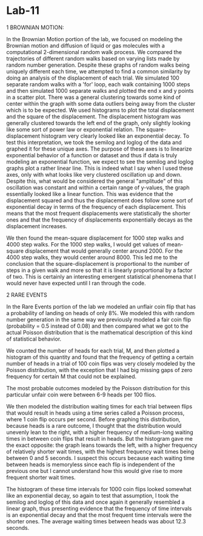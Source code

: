 # Lab-11
1 BROWNIAN MOTION: 

In the Brownian Motion portion of the lab, we focused on modeling the Brownian motion and diffusion of liquid or gas molecules with a computational 2-dimensional random walk process.
We compared the trajectories of different random walks based on varying lists made by random number generation. Despite these graphs of random walks being uniquely different each time, we attempted to find a common similarity by doing an analysis of the displacement of each trial.
We simulated 100 separate random walks with a 'for' loop, each walk containing 1000 steps and then simulated 1000 separate walks and plotted the end x and y points in a scatter plot. There was a general clustering towards some kind of center within the graph with some data outliers being away from the cluster which is to be expected. We used histograms to plot the total displacement and the square of the displacement. The displacement histogram was generally clustered towards the left end of the graph, only slightly looking like some sort of power law or exponential relation. The square-displacement histogram very clearly looked like an exponential decay. To test this interpretation, we took the semilog and loglog of the data and graphed it for these unique axes. The purpose of these axes is to linearize  exponential behavior of a function or dataset and thus if data is truly modeling an exponential function, we expect to see the semilog and loglog graphs plot a rather linear line. This is indeed what I say when I used these axes, only with what looks like very clustered oscillation up and down. Despite this, what would be considered the general "amplitude" of this oscillation was constant and within a certain range of y-values, the graph essentially looked like a linear function. This was evidence that the displacement squared and thus the displacement does follow some sort of exponential decay in terms of the frequency of each displacement. This means that the most frequent displacements were statistically the shorter ones and that the frequency of displacements exponentially decays as the displacement increases.

We then found the mean-square displacement for 1000 step walks and 4000 step walks. For the 1000 step walks, I would get values of mean-square displacement that would generally center around 2000. For the 4000 step walks, they would center around 8000. This led me to the conclusion that the square-displacement is proportional to the number of steps in a given walk and more so that it is linearly proportional by a factor of two. This is certainly an interesting emergent statistical phenomena that I would never have expected until I ran through the code.



2 RARE EVENTS

In the Rare Events portion of the lab we modeled an unflair coin flip that has a probability of landing on heads of only 8%. We modeled this with random number generation in the same way we previously modeled a fair coin flip (probability = 0.5 instead of 0.08) and then compared what we got to the actual Poisson distribution that is the mathematical description of this kind of statistical behavior.

We counted the number of heads for each trial, M, and then plotted a histogram of this quantity and found that the frequency of getting a certain number of heads in a trial of 100 coin flips was very closely modeled by the Poisson distribution, with the exception that I had big missing gaps of zero frequency for certain M that could not be explained.

The most probable outcomes modeled by the Poisson distribution for this particular unfair coin were between 6-9 heads per 100 flios.

We then modeled the distribution waiting times for each trial between flips that would result in heads using a time series called a Poisson process, where 1 coin flip occurs per second. Before graphing this distribution, because heads is a rare outcome, I thought that the distribution would unevenly lean to the right, with a higher frequency of medium-long waiting times in between coin flips that result in heads. But the histogram gave me the exact opposite: the graph leans towards the left, with a higher frequency of relatively shorter wait times, with the highest frequency wait times being between 0 and 5 seconds. I suspect this occurs because each waiting time between heads is memoryless since each flip is independent of the previous one but I cannot understand how this would give rise to more frequent shorter wait times.

The histogram of these time intervals for 1000 coin flips looked somewhat like an exponential decay, so again to test that assumption, I took the semilog and loglog of this data and once again it generally resembled a linear graph, thus presenting evidence that the frequency of time intervals is an exponential decay and that the most frequent time intervals were the shorter ones.
The average waiting times between heads was about 12.3 seconds.
